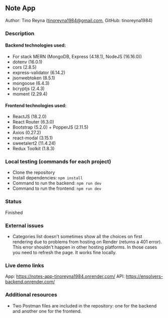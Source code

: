 ## Note App
Author: Tino Reyna (tinoreyna1984@gmail.com, GitHub: tinoreyna1984)

### Description

#### Backend technologies used:
* For stack MERN (MongoDB, Express (4.18.1), NodeJS (16.16.0))
* dotenv (16.0.1)
* cors (2.8.5)
* express-validator (6.14.2)
* jsonwebtoken (8.5.1)
* mongoose (6.4.3)
* bcryptjs (2.4.3)
* moment (2.29.4)

#### Frontend technologies used:
* ReactJS (18.2.0)
* React Router (6.3.0)
* Bootstrap (5.2.0) + PopperJS (2.11.5)
* Axios (0.27.2)
* react-modal (3.15.1)
* sweetalert2 (11.4.24)
* Redux Toolkit (1.8.3)

### Local testing (commands for each project)
* Clone the repository
* Install dependencies: `npm install`
* Command to run the backend: `npm run dev`
* Command to run the frontend: `npm run dev`

### Status
Finished

### External issues
* Categories list doesn't sometimes show all the choices on first rendering due to problems from hosting on Render (returns a 401 error). This error shouldn't happen in other hosting platforms. In those cases you need to refresh the page. It works fine locally.

### Live demo links
App: https://notes-app-tinoreyna1984.onrender.com/
API: https://ensolvers-backend.onrender.com/

### Additional resources
* Two Postman files are included in the repository: one for the backend and another one for the frontend.

